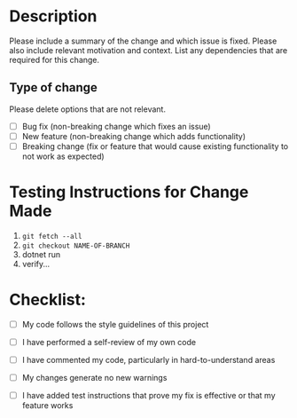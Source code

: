 # Description
Please include a summary of the change and which issue is fixed. Please also include relevant motivation and context. List any dependencies that are required for this change.

## Type of change
Please delete options that are not relevant.
- [ ] Bug fix (non-breaking change which fixes an issue)
- [ ] New feature (non-breaking change which adds functionality)
- [ ] Breaking change (fix or feature that would cause existing functionality to not work as expected)

# Testing Instructions for Change Made
1. `git fetch --all`
1. `git checkout NAME-OF-BRANCH`
1. dotnet run
1. verify...


# Checklist:
- [ ] My code follows the style guidelines of this project
- [ ] I have performed a self-review of my own code
- [ ] I have commented my code, particularly in hard-to-understand areas
- [ ] My changes generate no new warnings
- [ ] I have added test instructions that prove my fix is effective or that my feature works

